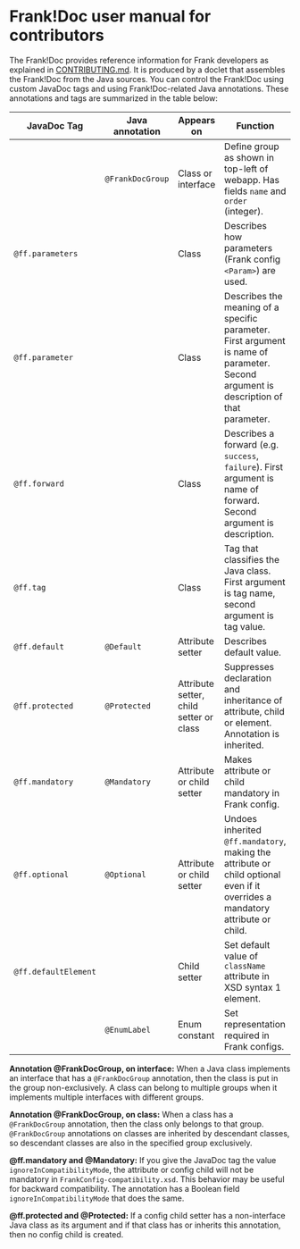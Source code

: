 # Frank!Doc user manual for contributors

The Frank!Doc provides reference information for Frank developers as explained in [CONTRIBUTING.md](./CONTRIBUTING.md). It is produced by a doclet that assembles the Frank!Doc from the Java sources. You can control the Frank!Doc using custom JavaDoc tags and using Frank!Doc-related Java annotations. These annotations and tags are summarized in the table below:

| JavaDoc Tag | Java annotation | Appears on | Function |
| ---- | ---- | ---------- | -------- |
| | `@FrankDocGroup` | Class or interface | Define group as shown in top-left of webapp. Has fields `name` and `order` (integer). |
| `@ff.parameters` | | Class | Describes how parameters (Frank config `<Param>`) are used. |
| `@ff.parameter` | | Class | Describes the meaning of a specific parameter. First argument is name of parameter. Second argument is description of that parameter. |
| `@ff.forward` | | Class | Describes a forward (e.g. `success`, `failure`). First argument is name of forward. Second argument is description. |
| `@ff.tag` | | Class | Tag that classifies the Java class. First argument is tag name, second argument is tag value. |
| `@ff.default` | `@Default` | Attribute setter | Describes default value. |
| `@ff.protected` | `@Protected` | Attribute setter, child setter or class | Suppresses declaration and inheritance of attribute, child or element. Annotation is inherited. |
| `@ff.mandatory` | `@Mandatory` | Attribute or child setter | Makes attribute or child mandatory in Frank config. |
| `@ff.optional` | `@Optional` | Attribute or child setter | Undoes inherited `@ff.mandatory`, making the attribute or child optional even if it overrides a mandatory attribute or child.
| `@ff.defaultElement` | | Child setter | Set default value of `className` attribute in XSD syntax 1 element. |
| | `@EnumLabel` | Enum constant | Set representation required in Frank configs. |

**Annotation @FrankDocGroup, on interface:**  When a Java class implements an interface that has a `@FrankDocGroup` annotation, then the class is put in the group non-exclusively. A class can belong to multiple groups when it implements multiple interfaces with different groups.

**Annotation @FrankDocGroup, on class:** When a class has a `@FrankDocGroup` annotation, then the class only belongs to that group. `@FrankDocGroup` annotations on classes are inherited by descendant classes, so descendant classes are also in the specified group exclusively.

**@ff.mandatory and @Mandatory:** If you give the JavaDoc tag the value `ignoreInCompatibilityMode`, the attribute or config child will not be mandatory in `FrankConfig-compatibility.xsd`. This behavior may be useful for backward compatibility. The annotation has a Boolean field `ignoreInCompatibilityMode` that does the same.

**@ff.protected and @Protected:** If a config child setter has a non-interface Java class as its argument and if that class has or inherits this annotation, then no config child is created.
